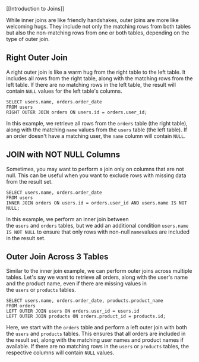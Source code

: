 [[Introduction to Joins]]

While inner joins are like friendly handshakes, outer joins are more like welcoming hugs. They include not only the matching rows from both tables but also the non-matching rows from one or both tables, depending on the type of outer join.

## Right Outer Join

A right outer join is like a warm hug from the right table to the left table. It includes all rows from the right table, along with the matching rows from the left table. If there are no matching rows in the left table, the result will contain `NULL` values for the left table's columns.  

```
SELECT users.name, orders.order_date
FROM users
RIGHT OUTER JOIN orders ON users.id = orders.user_id;
```

In this example, we retrieve all rows from the `orders` table (the right table), along with the matching `name` values from the `users` table (the left table). If an order doesn't have a matching user, the `name` column will contain `NULL`.

## JOIN with NOT NULL Columns

Sometimes, you may want to perform a join only on columns that are not null. This can be useful when you want to exclude rows with missing data from the result set.  

```
SELECT users.name, orders.order_date
FROM users
INNER JOIN orders ON users.id = orders.user_id AND users.name IS NOT NULL;

```

In this example, we perform an inner join between the `users` and `orders` tables, but we add an additional condition `users.name IS NOT NULL` to ensure that only rows with non-null `name`values are included in the result set.

## Outer Join Across 3 Tables

Similar to the inner join example, we can perform outer joins across multiple tables. Let's say we want to retrieve all orders, along with the user's name and the product name, even if there are missing values in the `users` or `products` tables.  

```
SELECT users.name, orders.order_date, products.product_name
FROM orders
LEFT OUTER JOIN users ON orders.user_id = users.id
LEFT OUTER JOIN products ON orders.product_id = products.id;

```

Here, we start with the `orders` table and perform a left outer join with both the `users` and `products` tables. This ensures that all orders are included in the result set, along with the matching user names and product names if available. If there are no matching rows in the `users` or `products` tables, the respective columns will contain `NULL` values.